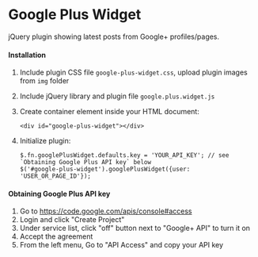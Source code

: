 # Google Plus Widget

jQuery plugin showing latest posts from Google+ profiles/pages.

#### Installation

1. Include plugin CSS file `google-plus-widget.css`, upload plugin images from `img` folder
2. Include jQuery library and plugin file `google.plus.widget.js`
3. Create container element inside your HTML document:
    ```
    <div id="google-plus-widget"></div>
    ```

4. Initialize plugin:
    ```
    $.fn.googlePlusWidget.defaults.key = 'YOUR_API_KEY'; // see `Obtaining Google Plus API key` below
    $('#google-plus-widget').googlePlusWidget({user: 'USER_OR_PAGE_ID'});
    ```

#### Obtaining Google Plus API key

1. Go to https://code.google.com/apis/console#access
2. Login and click "Create Project"
3. Under service list, click "off" button next to "Google+ API" to turn it on
4. Accept the agreement
5. From the left menu, Go to "API Access" and copy your API key
